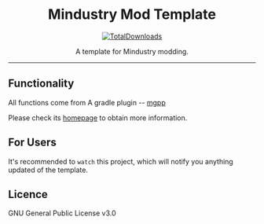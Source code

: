 <div align="center">

# Mindustry Mod Template
[![TotalDownloads](https://img.shields.io/github/downloads/liplum/MdtModTemplate/total?color=674ea7&label=Download&logo=docusign&logoColor=white&style=for-the-badge)](https://github.com/liplum/MdtModTemplate/releases)

A template for Mindustry modding.
___
</div>

## Functionality
All functions come from A gradle plugin -- [mgpp](https://github.com/PlumyGame/mgpp)

Please check its [homepage](https://plumygame.github.io/mgpp/) to obtain more information.

## For Users
It's recommended to `watch` this project, which will notify you anything updated of the template.

## Licence
GNU General Public License v3.0